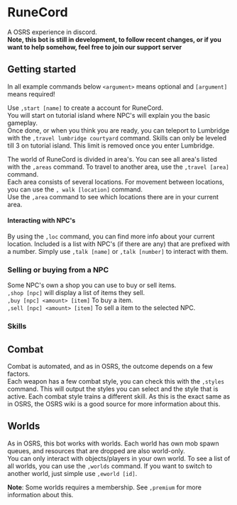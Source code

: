 # RuneCord
A OSRS experience in discord.  
**Note, this bot is still in development, to follow recent changes, or if you want to help somehow, feel free to join our support server**

## Getting started
In all example commands below `<argument>` means optional and  `[argument]` means required!  
  
Use `,start [name]` to create a account for RuneCord.  
You will start on tutorial island where NPC's will explain you the basic gameplay.   
Once done, or when you think you are ready, you can teleport to Lumbridge with the `,travel lumbridge courtyard` command. 
Skills can only be leveled till 3 on tutorial island. This limit is removed once you enter Lumbridge.

The world of RuneCord is divided in area's. You can see all area's listed with the `,areas` command. To travel to another 
area, use the `,travel [area]` command.  
Each area consists of several locations. For movement between locations, you can use the `, walk [location]` command.  
Use the `,area` command to see which locations there are in your current area.

#### Interacting with NPC's
By using the `,loc` command, you can find more info about your current location. Included is a list with NPC's (if there are any)
that are prefixed with a number. Simply use `,talk [name]` or `,talk [number]` to interact with them.   
### Selling or buying from a NPC
Some NPC's own a shop you can use to buy or sell items.  
`,shop [npc]` will display a list of items they sell.  
`,buy [npc] <amount> [item]` To buy a item.  
`,sell [npc] <amount> [item]` To sell a item to the selected NPC.
### Skills


## Combat
Combat is automated, and as in OSRS, the outcome depends on a few factors.  
Each weapon has a few combat style, you can check this with the `,styles`
command. This will output the styles you can select and the style that is active. Each combat style trains a different skill.
As this is the exact same as in OSRS, the OSRS wiki is a good source for more information about this.

## Worlds
As in OSRS, this bot works with worlds. Each world has own mob spawn queues, and resources that are dropped are also world-only.  
You can only interact with objects/players in your own world. To see a list of all worlds, you can use the `,worlds` command. If you want to 
switch to another world, just simple use `,eworld [id]`. 

**Note**: Some worlds requires a membership. See `,premium` for more information about this.